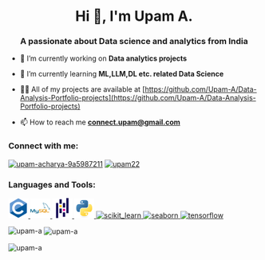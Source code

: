 <h1 align="center">Hi 👋, I'm Upam A.</h1>
<h3 align="center">A passionate about Data science and analytics from India</h3>

- 🔭 I’m currently working on **Data analytics projects**

- 🌱 I’m currently learning **ML,LLM,DL etc. related Data Science**

- 👨‍💻 All of my projects are available at [https://github.com/Upam-A/Data-Analysis-Portfolio-projects](https://github.com/Upam-A/Data-Analysis-Portfolio-projects)

- 📫 How to reach me **connect.upam@gmail.com**

<h3 align="left">Connect with me:</h3>
<p align="left">
<a href="https://linkedin.com/in/upam-acharya-9a5987211" target="blank"><img align="center" src="https://raw.githubusercontent.com/rahuldkjain/github-profile-readme-generator/master/src/images/icons/Social/linked-in-alt.svg" alt="upam-acharya-9a5987211" height="30" width="40" /></a>
<a href="https://kaggle.com/upam22" target="blank"><img align="center" src="https://raw.githubusercontent.com/rahuldkjain/github-profile-readme-generator/master/src/images/icons/Social/kaggle.svg" alt="upam22" height="30" width="40" /></a>
</p>

<h3 align="left">Languages and Tools:</h3>
<p align="left"> <a href="https://www.cprogramming.com/" target="_blank" rel="noreferrer"> <img src="https://raw.githubusercontent.com/devicons/devicon/master/icons/c/c-original.svg" alt="c" width="40" height="40"/> </a> <a href="https://www.mysql.com/" target="_blank" rel="noreferrer"> <img src="https://raw.githubusercontent.com/devicons/devicon/master/icons/mysql/mysql-original-wordmark.svg" alt="mysql" width="40" height="40"/> </a> <a href="https://pandas.pydata.org/" target="_blank" rel="noreferrer"> <img src="https://raw.githubusercontent.com/devicons/devicon/2ae2a900d2f041da66e950e4d48052658d850630/icons/pandas/pandas-original.svg" alt="pandas" width="40" height="40"/> </a> <a href="https://www.python.org" target="_blank" rel="noreferrer"> <img src="https://raw.githubusercontent.com/devicons/devicon/master/icons/python/python-original.svg" alt="python" width="40" height="40"/> </a> <a href="https://scikit-learn.org/" target="_blank" rel="noreferrer"> <img src="https://upload.wikimedia.org/wikipedia/commons/0/05/Scikit_learn_logo_small.svg" alt="scikit_learn" width="40" height="40"/> </a> <a href="https://seaborn.pydata.org/" target="_blank" rel="noreferrer"> <img src="https://seaborn.pydata.org/_images/logo-mark-lightbg.svg" alt="seaborn" width="40" height="40"/> </a> <a href="https://www.tensorflow.org" target="_blank" rel="noreferrer"> <img src="https://www.vectorlogo.zone/logos/tensorflow/tensorflow-icon.svg" alt="tensorflow" width="40" height="40"/> </a> </p>

<p><img align="left" src="https://github-readme-stats.vercel.app/api/top-langs?username=upam-a&show_icons=true&locale=en&layout=compact" alt="upam-a" /></p>

<p>&nbsp;<img align="center" src="https://github-readme-stats.vercel.app/api?username=upam-a&show_icons=true&locale=en" alt="upam-a" /></p>

<p><img align="center" src="https://github-readme-streak-stats.herokuapp.com/?user=upam-a&" alt="upam-a" /></p>
